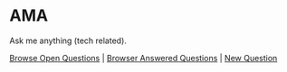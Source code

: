 # AMA

Ask me anything (tech related).

[Browse Open Questions](https://github.com/egoist/ama/issues?q=is%3Aissue+is%3Aopen+sort%3Aupdated-desc) | [Browser Answered Questions](https://github.com/egoist/ama/issues?q=is%3Aissue+sort%3Aupdated-desc+is%3Aclosed+label%3Aanswered) | [New Question](https://github.com/egoist/ama/issues/new)
